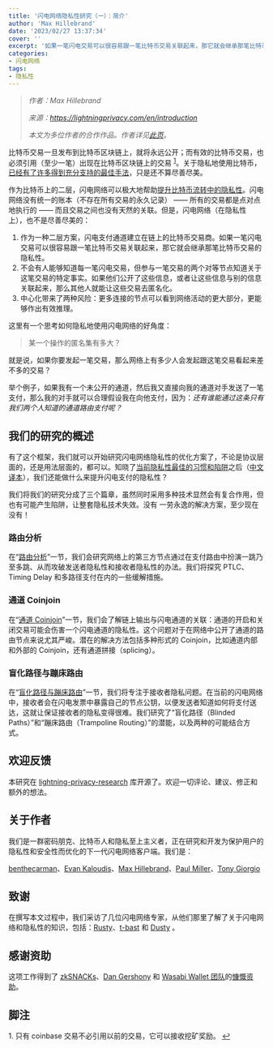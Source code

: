 ```yaml
---
title: '闪电网络隐私性研究（一）：简介'
author: 'Max Hillebrand'
date: '2023/02/27 13:37:34'
cover: ''
excerpt: '如果一笔闪电交易可以很容易跟一笔比特币交易关联起来，那它就会继承那笔比特币交易的隐私性'
categories:
- 闪电网络
tags:
- 隐私性
---
```



> *作者：Max Hillebrand*
>
> *来源：<https://lightningprivacy.com/en/introduction>*
>
> *本文为多位作者的合作作品。作者详见[此页](https://github.com/BitcoinDevShop/lightning-privacy-research)。*



比特币交易一旦发布到比特币区块链上，就将永远公开；而有效的比特币交易，也必须引用（至少一笔）出现在比特币区块链上的交易 <sup><a href="#note1" id="jump-1">1</a></sup>。关于隐私地使用比特币，[已经有了许多得到充分支持的最佳手法](https://bitcoin.org/en/protect-your-privacy)，只是还不算尽善尽美。

作为比特币上的二层，闪电网络可以极大地帮助[提升比特币流转中的隐私性](https://abytesjourney.com/Lightning-privacy)。闪电网络没有统一的账本（不存在所有交易的永久记录） —— 所有的交易都是点对点地执行的 —— 而且交易之间也没有天然的关联。但是，闪电网络（在隐私性上），也不是尽善尽美的：

1. 作为一种二层方案，闪电支付通道建立在链上的比特币交易商。如果一笔闪电交易可以很容易跟一笔比特币交易关联起来，那它就会继承那笔比特币交易的隐私性。
2. 不会有人能够知道每一笔闪电交易，但参与一笔交易的两个对等节点知道关于这笔交易的特定事实。如果他们公开了这些信息，或者让这些信息与别的信息关联起来，那么其他人就能让这些交易去匿名化。
3. 中心化带来了两种风险：更多连接的节点可以看到网络活动的更大部分，更能够作出有效推理。

这里有一个思考如何隐私地使用闪电网络的好角度：

> 某一个操作的匿名集有多大？

就是说，如果你要发起一笔交易，那么网络上有多少人会发起跟这笔交易看起来差不多的交易？

举个例子，如果我有一个未公开的通道，然后我又直接向我的通道对手发送了一笔支付，那么我的对手就可以合理假设我在向他支付，因为：*还有谁能通过这条只有我们两个人知道的通道路由支付呢？*

## 我们的研究的概述

有了这个框架，我们就可以开始研究闪电网络隐私性的优化方案了，不论是协议层面的，还是用法层面的，都可以。知晓了[当前隐私性最佳的习惯和陷阱](https://abytesjourney.com/lightning-privacy/)之后（[中文译本](https://www.btcstudy.org/2022/03/24/current-state-of-lightning-network-privacy/)），我们还能做什么来提升闪电支付的隐私性？

我们将我们的研究分成了三个篇章，虽然同时采用多种技术显然会有复合作用，但也有可能产生陷阱，让整套隐私技术失效。没有 一劳永逸的解决方案，至少现在没有！

### 路由分析

在“[路由分析](https://lightningprivacy.com/en/routing-analysis)”一节，我们会研究网络上的第三方节点通过在支付路由中扮演一跳乃至多跳、从而攻破发送者隐私性和接收者隐私性的办法。我们将探究 PTLC、Timing Delay 和多路径支付在内的一些缓解措施。

### 通道 Coinjoin

在“[通道 Coinjoin](https://lightningprivacy.com/en/channel-coinjoins)”一节，我们会了解链上输出与闪电通道的关联：通道的开启和关闭交易可能会伤害一个闪电通道的隐私性。这个问题对于在网络中公开了通道的路由节点来说尤其严峻。潜在的解决方法包括多种形式的 Coinjoin，比如通道内部和外部的 Coinjoin，还有通道拼接（splicing）。

### 盲化路径与蹦床路由

在“[盲化路径与蹦床路由](https://lightningprivacy.com/en/blinded-trampoline)”一节，我们将专注于接收者隐私问题。在当前的闪电网络中，接收者会在闪电发票中暴露自己的节点公钥，以便发送者知道如何将支付送达，这就让保证接收者的隐私变得很难。我们研究了“盲化路径（Blinded Paths）”和“蹦床路由（Trampoline Routing）”的潜能，以及两种的可能结合方式。

## 欢迎反馈

本研究在 [lightning-privacy-research](https://github.com/BitcoinDevShop/lightning-privacy-research) 库开源了。欢迎一切评论、建议、修正和额外的想法。

## 关于作者

我们是一群密码朋克、比特币人和隐私至上主义者，正在研究和开发为保护用户的隐私性和安全性而优化的下一代闪电网络客户端。我们是：

[benthecarman](https://github.com/benthecarman)、[Evan Kaloudis](https://github.com/kaloudis)、[Max Hillebrand](https://github.com/maxhillebrand)、[Paul Miller](https://github.com/futurepaul)、[Tony Giorgio](https://github.com/TonyGiorgio)

## 致谢

在撰写本文过程中，我们采访了几位闪电网络专家，从他们那里了解了关于闪电网络和隐私性的知识，包括：[Rusty](https://mobile.twitter.com/rusty_twit)、[t-bast](https://mobile.twitter.com/realtbast) 和 [Dusty](https://mobile.twitter.com/dusty_daemon) 。

## 感谢资助

这项工作得到了 [zkSNACKs](https://github.com/zksnacks)、[Dan Gershony](https://github.com/dangershony) 和 [Wasabi Wallet 团队](https://wasabiwallet.io/)的[慷慨资助](https://blog.wasabiwallet.io/1-11-btc-ln-privacy-grant/)。

## 脚注

1.<a id="note1"> </a>只有 coinbase 交易不必引用以前的交易，它可以接收挖矿奖励。 <a href="#jump-1">↩</a>